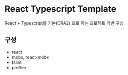 # React Typescript Template
React + Typescript를 기본(CRA2) 으로 하는 프로젝트 기반 구성

## 구성
* react
* mobx, react-mobx
* tslint
* prettier
